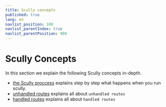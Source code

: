 ```yaml
---
title: Scully concepts
published: true
lang: en
navlist_position: 100
navlist_parentIndex: true
navlist_parentPosition: 900
---
```


# Scully Concepts

In this section we explain the following Scully concepts in-depth.

- [the Scully proccess](/docs/concepts/process/) explains step by step what happens when you run scully.
- [unhandled routes](/docs/concepts/overview.md) explains all about `unhandled routes`
- [handled routes](/docs/concepts/overview.md) explains all about `handled routes`
